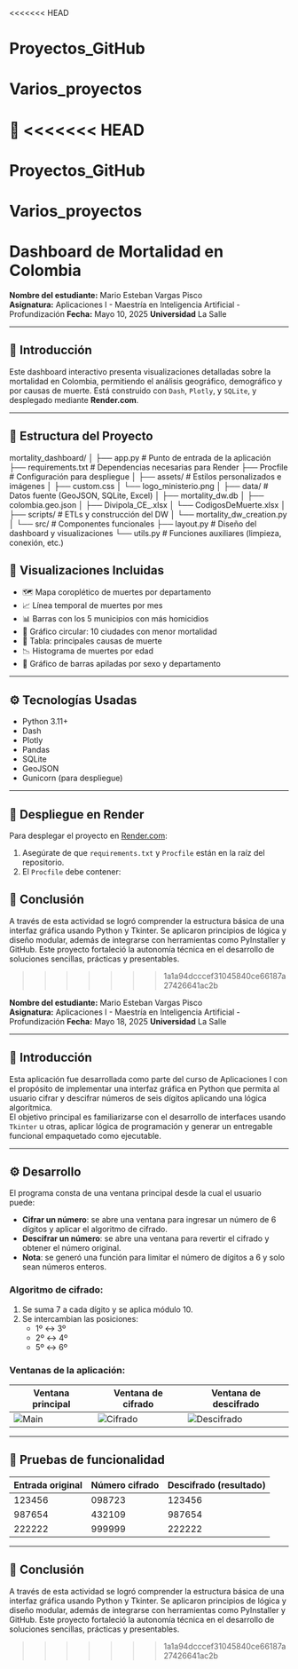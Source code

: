 <<<<<<< HEAD
# Proyectos_GitHub
Varios_proyectos
=======
# 🔐 <<<<<<< HEAD
# Proyectos_GitHub
Varios_proyectos
=======
# Dashboard de Mortalidad en Colombia

**Nombre del estudiante:** Mario Esteban Vargas Pisco  
**Asignatura:** Aplicaciones I - Maestría en Inteligencia Artificial - Profundización
**Fecha:** Mayo 10, 2025
**Universidad**  La Salle

---

## 📘 Introducción

Este dashboard interactivo presenta visualizaciones detalladas sobre la mortalidad en Colombia, permitiendo el análisis geográfico, demográfico y por causas de muerte. Está construido con `Dash`, `Plotly`, y `SQLite`, y desplegado mediante **Render.com**.

---

## 📁 Estructura del Proyecto

mortality_dashboard/
│
├── app.py # Punto de entrada de la aplicación
├── requirements.txt # Dependencias necesarias para Render
├── Procfile # Configuración para despliegue
│
├── assets/ # Estilos personalizados e imágenes
│ ├── custom.css
│ └── logo_ministerio.png
│
├── data/ # Datos fuente (GeoJSON, SQLite, Excel)
│ ├── mortality_dw.db
│ ├── colombia.geo.json
│ ├── Divipola_CE_.xlsx
│ └── CodigosDeMuerte.xlsx
│
├── scripts/ # ETLs y construcción del DW
│ └── mortality_dw_creation.py
│
└── src/ # Componentes funcionales
├── layout.py # Diseño del dashboard y visualizaciones
└── utils.py # Funciones auxiliares (limpieza, conexión, etc.)

## 📌 Visualizaciones Incluidas

- 🗺️ Mapa coroplético de muertes por departamento
- 📈 Línea temporal de muertes por mes
- 📊 Barras con los 5 municipios con más homicidios
- 🥧 Gráfico circular: 10 ciudades con menor mortalidad
- 🧾 Tabla: principales causas de muerte
- 📉 Histograma de muertes por edad
- 🚻 Gráfico de barras apiladas por sexo y departamento

---

## ⚙️ Tecnologías Usadas

- Python 3.11+
- Dash
- Plotly
- Pandas
- SQLite
- GeoJSON
- Gunicorn (para despliegue)

---

## 🚀 Despliegue en Render

Para desplegar el proyecto en [Render.com](https://render.com):

1. Asegúrate de que `requirements.txt` y `Procfile` están en la raíz del repositorio.
2. El `Procfile` debe contener:


## 🧠 Conclusión

A través de esta actividad se logró comprender la estructura básica de una interfaz gráfica usando Python y Tkinter. Se aplicaron principios de lógica y diseño modular, además de integrarse con herramientas como PyInstaller y GitHub. Este proyecto fortaleció la autonomía técnica en el desarrollo de soluciones sencillas, prácticas y presentables.
>>>>>>> 1a1a94dcccef31045840ce66187a27426641ac2b


**Nombre del estudiante:** Mario Esteban Vargas Pisco  
**Asignatura:** Aplicaciones I - Maestría en Inteligencia Artificial - Profundización
**Fecha:** Mayo 18, 2025
**Universidad**  La Salle

---

## 📘 Introducción

Esta aplicación fue desarrollada como parte del curso de Aplicaciones I con el propósito de implementar una interfaz gráfica en Python que permita al usuario cifrar y descifrar números de seis dígitos aplicando una lógica algorítmica.  
El objetivo principal es familiarizarse con el desarrollo de interfaces usando `Tkinter` u otras, aplicar lógica de programación y generar un entregable funcional empaquetado como ejecutable.

---

## ⚙️ Desarrollo

El programa consta de una ventana principal desde la cual el usuario puede:
- **Cifrar un número**: se abre una ventana para ingresar un número de 6 dígitos y aplicar el algoritmo de cifrado.
- **Descifrar un número**: se abre una ventana para revertir el cifrado y obtener el número original.
- **Nota**: se generó una función para limitar el número de dígitos a 6 y solo sean números enteros.

### Algoritmo de cifrado:
1. Se suma 7 a cada dígito y se aplica módulo 10.
2. Se intercambian las posiciones:
   - 1º ↔ 3º
   - 2º ↔ 4º
   - 5º ↔ 6º

### Ventanas de la aplicación:

| Ventana principal                      | Ventana de cifrado                    | Ventana de descifrado                 |
|----------------------------------------|---------------------------------------|---------------------------------------|
| ![Main](screenshots/main.PNG) | ![Cifrado](screenshots/cifrado.PNG) | ![Descifrado](screenshots/descifrado.PNG) |

---

## 🧪 Pruebas de funcionalidad

| Entrada original | Número cifrado | Descifrado (resultado) |
|------------------|----------------|-------------------------|
| 123456           | 098723         | 123456                  |
| 987654           | 432109         | 987654                  |
| 222222           | 999999         | 222222                  |

---

## 🧠 Conclusión

A través de esta actividad se logró comprender la estructura básica de una interfaz gráfica usando Python y Tkinter. Se aplicaron principios de lógica y diseño modular, además de integrarse con herramientas como PyInstaller y GitHub. Este proyecto fortaleció la autonomía técnica en el desarrollo de soluciones sencillas, prácticas y presentables.
>>>>>>> 1a1a94dcccef31045840ce66187a27426641ac2b
